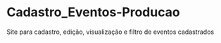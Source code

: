 # Cadastro_Eventos-Producao
Site para cadastro, edição, visualização e filtro de eventos cadastrados 
